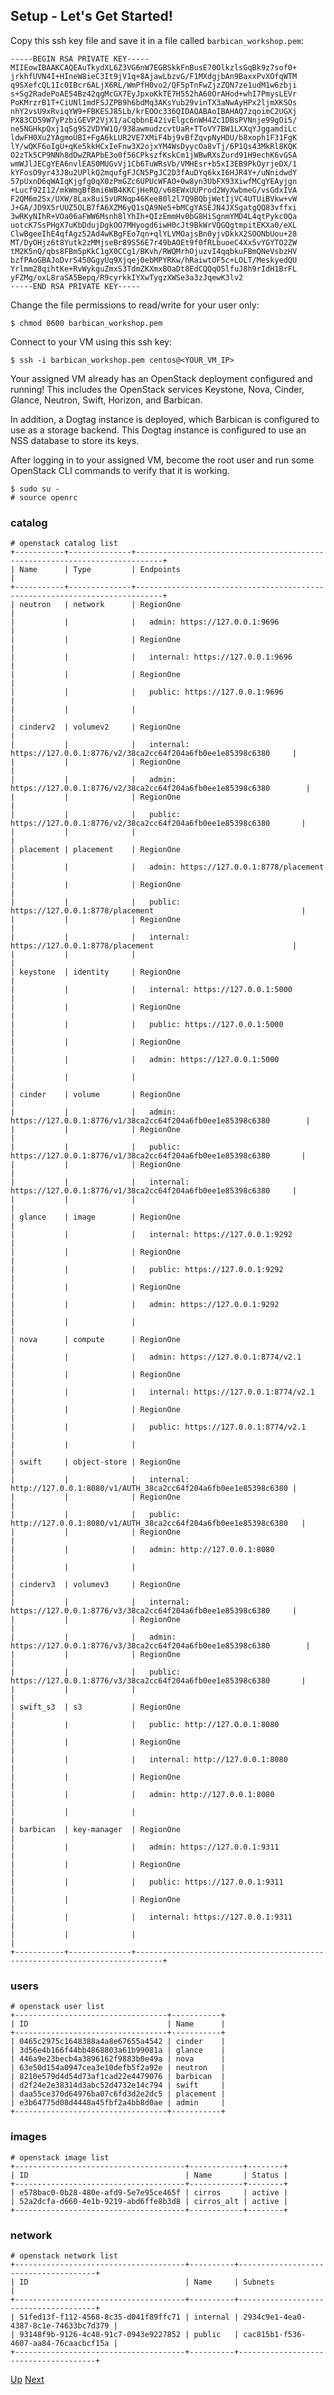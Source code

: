 ## Setup - Let's Get Started!
Copy this ssh key file and save it in a file called `barbican_workshop.pem`:

    -----BEGIN RSA PRIVATE KEY-----
    MIIEowIBAAKCAQEAuTkydXL6Z3VG6nW7EGBSkkFnBusE70OlkzlsGqBk9z7sof0+
    jrkhfUVN4I+HIneW8ieC3It9jV1q+8AjawLbzvG/F1MXdgjbAn9BaxxPvXOfqWTM
    q9SXefcQL1Ic0IBcr6ALjX6RL/WmPfH0vo2/QF5pTnFwZjzZQN7ze1udM1w6zbji
    s+Sg2RadePoAE54Bz42qgMcGX7EyJpxoKkTE7H552hA60OrAHod+whI7PmysLEVr
    PoKMrzrB1T+CiUNl1mdFSJZPB9h6bdMq3AKsYub29vinTX3aNwAyHPx2ljmXKSOs
    nhY2vsU9xRviqYW9+FBKESJ85Lb/krEOOc336QIDAQABAoIBAHAQ7zqoimC2UGXj
    PX83CD59W7yPzbiGEVP2VjX1/aCqbbnE42ivElgc6nWH4Zc1DBsPVNnje99gOi5/
    ne5NGHkpQxj1qSg9S2VDYW1Q/938awmudzcvtUaR+TToVY7BW1LXXqYJggamdiLc
    ldwFH0Xu2YAgmoUBI+FgA6kLUR2VE7XMiF4bj9vBfZqvpNyHDU/b8xoph1F31FgK
    lY/wQKF6oIgU+qKe5kkHCxIeFnw3X2ojxYM4WsDyycOa8vTj/6P1Qs43MkRl8KQK
    O2zTk5CP9NNh8dDwZRAPbE3o0f56CPkszfKskCm1jWBwRXsZurd91H9echK6vGSA
    wmWJlJECgYEA6nvlEAS0MUGvVj1Cb6TuWRsVb/VMHEsr+b5xI3EB9PkOyrjeDX/1
    kYFosO9yr43J8u2UPlkQ2mqufgFJCN5PgJC2D3fAuDYq6kxI6HJR4Y+/uNnidwdY
    57pUxnD6qWAIqKjgfg0qX0zPmGZc6UPUcWFAO+0w8yn3UbFX93XiwfMCgYEAyjgn
    +Lucf92I12/mkWmgBfBmi6WB4KKCjHeRQ/v68EWxUUProd2WyXwbmeG/vsGdxIVA
    F2QM6m2Sx/UXW/8Lax8ui5vURNqp46Kee80l2l7Q9BQbjWetIjVC4UTUiBVkw+vW
    J+GA/JD9X5rUUZ5OLB7fA6XZM6yQ1sQA9Ne5+bMCgYASEJN4JXSgatgQQ83vffxi
    3wRKyNIhR+VOa06aFWW6Msnh8lYhIh+QIzEmmHv0bG8HiSgnmYMD4L4qtPykc0Qa
    uotcK7SsPHgX7uKbDdujDgkOO7MHyogd6iwH0cJt9BkWrVQGQgtmpitEKXa0/eXL
    ClwBgeeIhE4qfAgz52Ad4wKBgFEo7qn+qlYLVMOajsBn0yjvDkkX2SOONbUou+28
    MT/DyOHjz6t8Yutk2zMMjseBr89S56E7r49bAOEt9f0fRLbuoeC4Xx5vYGYTO2ZW
    tM2K5nQ/qbs8FBm5pKkC1gX0CCg1/BKvh/RWQMrhOjuzvI4qqbkuFBmQNeVsbzHV
    bzfPAoGBAJoDvrS450GgyUq9Xjqej0ebMPYRKw/hRaiwtOF5c+LOLT/MeskyedQU
    Yrlmm28qihtKe+RvWykguZmxS3TdmZKXmxBOaDt8EdCQQqO5lfuJ8h9rIdH1BrFL
    yFZMg/oxL8raSA5Bepq/R9cyrkkIYXwTygzXWSe3a3zJqewK3lv2
    -----END RSA PRIVATE KEY-----

Change the file permissions to read/write for your user only:

    $ chmod 0600 barbican_workshop.pem

Connect to your VM using this ssh key:

    $ ssh -i barbican_workshop.pem centos@<YOUR_VM_IP>

Your assigned VM already has an OpenStack deployment configured and running!   This includes the OpenStack services Keystone, Nova, Cinder, Glance, Neutron, Swift, Horizon, and Barbican.

In addition, a Dogtag instance is deployed, which Barbican is configured to use as a storage backend.  This Dogtag instance is configured to use an NSS database to store its keys.

After logging in to your assigned VM, become the root user and run some OpenStack CLI commands to verify that it is working.

    $ sudo su -
    # source openrc

### catalog

    # openstack catalog list
    +-----------+--------------+----------------------------------------------------------------------------+
    | Name      | Type         | Endpoints                                                                  |
    +-----------+--------------+----------------------------------------------------------------------------+
    | neutron   | network      | RegionOne                                                                  |
    |           |              |   admin: https://127.0.0.1:9696                                            |
    |           |              | RegionOne                                                                  |
    |           |              |   internal: https://127.0.0.1:9696                                         |
    |           |              | RegionOne                                                                  |
    |           |              |   public: https://127.0.0.1:9696                                           |
    |           |              |                                                                            |
    | cinderv2  | volumev2     | RegionOne                                                                  |
    |           |              |   internal: https://127.0.0.1:8776/v2/38ca2cc64f204a6fb0ee1e85398c6380     |
    |           |              | RegionOne                                                                  |
    |           |              |   admin: https://127.0.0.1:8776/v2/38ca2cc64f204a6fb0ee1e85398c6380        |
    |           |              | RegionOne                                                                  |
    |           |              |   public: https://127.0.0.1:8776/v2/38ca2cc64f204a6fb0ee1e85398c6380       |
    |           |              |                                                                            |
    | placement | placement    | RegionOne                                                                  |
    |           |              |   admin: https://127.0.0.1:8778/placement                                  |
    |           |              | RegionOne                                                                  |
    |           |              |   public: https://127.0.0.1:8778/placement                                 |
    |           |              | RegionOne                                                                  |
    |           |              |   internal: https://127.0.0.1:8778/placement                               |
    |           |              |                                                                            |
    | keystone  | identity     | RegionOne                                                                  |
    |           |              |   internal: https://127.0.0.1:5000                                         |
    |           |              | RegionOne                                                                  |
    |           |              |   public: https://127.0.0.1:5000                                           |
    |           |              | RegionOne                                                                  |
    |           |              |   admin: https://127.0.0.1:5000                                            |
    |           |              |                                                                            |
    | cinder    | volume       | RegionOne                                                                  |
    |           |              |   admin: https://127.0.0.1:8776/v1/38ca2cc64f204a6fb0ee1e85398c6380        |
    |           |              | RegionOne                                                                  |
    |           |              |   public: https://127.0.0.1:8776/v1/38ca2cc64f204a6fb0ee1e85398c6380       |
    |           |              | RegionOne                                                                  |
    |           |              |   internal: https://127.0.0.1:8776/v1/38ca2cc64f204a6fb0ee1e85398c6380     |
    |           |              |                                                                            |
    | glance    | image        | RegionOne                                                                  |
    |           |              |   internal: https://127.0.0.1:9292                                         |
    |           |              | RegionOne                                                                  |
    |           |              |   public: https://127.0.0.1:9292                                           |
    |           |              | RegionOne                                                                  |
    |           |              |   admin: https://127.0.0.1:9292                                            |
    |           |              |                                                                            |
    | nova      | compute      | RegionOne                                                                  |
    |           |              |   admin: https://127.0.0.1:8774/v2.1                                       |
    |           |              | RegionOne                                                                  |
    |           |              |   internal: https://127.0.0.1:8774/v2.1                                    |
    |           |              | RegionOne                                                                  |
    |           |              |   public: https://127.0.0.1:8774/v2.1                                      |
    |           |              |                                                                            |
    | swift     | object-store | RegionOne                                                                  |
    |           |              |   internal: http://127.0.0.1:8080/v1/AUTH_38ca2cc64f204a6fb0ee1e85398c6380 |
    |           |              | RegionOne                                                                  |
    |           |              |   public: http://127.0.0.1:8080/v1/AUTH_38ca2cc64f204a6fb0ee1e85398c6380   |
    |           |              | RegionOne                                                                  |
    |           |              |   admin: http://127.0.0.1:8080                                             |
    |           |              |                                                                            |
    | cinderv3  | volumev3     | RegionOne                                                                  |
    |           |              |   internal: https://127.0.0.1:8776/v3/38ca2cc64f204a6fb0ee1e85398c6380     |
    |           |              | RegionOne                                                                  |
    |           |              |   admin: https://127.0.0.1:8776/v3/38ca2cc64f204a6fb0ee1e85398c6380        |
    |           |              | RegionOne                                                                  |
    |           |              |   public: https://127.0.0.1:8776/v3/38ca2cc64f204a6fb0ee1e85398c6380       |
    |           |              |                                                                            |
    | swift_s3  | s3           | RegionOne                                                                  |
    |           |              |   public: http://127.0.0.1:8080                                            |
    |           |              | RegionOne                                                                  |
    |           |              |   internal: http://127.0.0.1:8080                                          |
    |           |              | RegionOne                                                                  |
    |           |              |   admin: http://127.0.0.1:8080                                             |
    |           |              |                                                                            |
    | barbican  | key-manager  | RegionOne                                                                  |
    |           |              |   admin: https://127.0.0.1:9311                                            |
    |           |              | RegionOne                                                                  |
    |           |              |   public: https://127.0.0.1:9311                                           |
    |           |              | RegionOne                                                                  |
    |           |              |   internal: https://127.0.0.1:9311                                         |
    |           |              |                                                                            |
    +-----------+--------------+----------------------------------------------------------------------------+

### users

    # openstack user list
    +----------------------------------+-----------+
    | ID                               | Name      |
    +----------------------------------+-----------+
    | 0465c2975c1648388a4a8e67655a4542 | cinder    |
    | 3d56e4b166f44bb4868803a61b99081a | glance    |
    | 446a9e23becb4a3896162f9883b0e49a | nova      |
    | 63e50d154a0947cea3e10defb5f2a92e | neutron   |
    | 8210e579d4d54d73af1cad22e4479076 | barbican  |
    | d2f24e2e38314d3abc52d4732e14c794 | swift     |
    | daa55ce370d64976ba07c6fd3d2e2dc5 | placement |
    | e3b64775d08d4448a45fbf2a4bb8d0ae | admin     |
    +----------------------------------+-----------+

### images

    # openstack image list
    +--------------------------------------+------------+--------+
    | ID                                   | Name       | Status |
    +--------------------------------------+------------+--------+
    | e578bac0-0b28-480e-afd9-5e7e95ce465f | cirros     | active |
    | 52a2dcfa-d660-4e1b-9219-abd6ffe8b3d8 | cirros_alt | active |
    +--------------------------------------+------------+--------+

### network

    # openstack network list
    +--------------------------------------+----------+--------------------------------------+
    | ID                                   | Name     | Subnets                              |
    +--------------------------------------+----------+--------------------------------------+
    | 51fed13f-f112-4568-8c35-d041f89ffc71 | internal | 2934c9e1-4ea0-4387-8c1e-74633bc7d379 |
    | 93148f9b-9126-4c48-91c7-0943e9227852 | public   | cac815b1-f536-4607-aa84-76caacbcf15a |
    +--------------------------------------+----------+--------------------------------------+

[Up](../README.md) [Next](Exercise_01_Passphrases.md)
